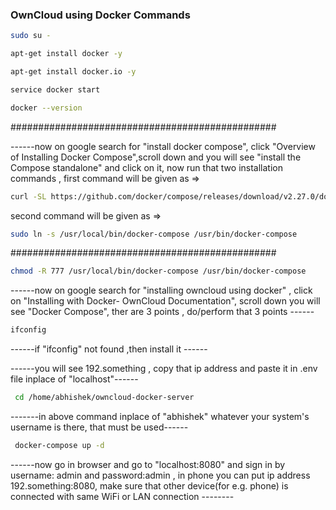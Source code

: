 

### OwnCloud using Docker Commands

```bash
sudo su -
```
```bash
apt-get install docker -y
 ```
 ```bash
 apt-get install docker.io -y
 ```
 ```bash
 service docker start
 ```
 ```bash
 docker --version
 ```
################################################

------now on google search for "install docker compose", click "Overview of Installing Docker Compose",scroll down and you will see "install the Compose standalone" and click on it, now run that two installation commands , first command will be given as => 
```bash
curl -SL https://github.com/docker/compose/releases/download/v2.27.0/docker-compose-linux-x86_64 -o /usr/local/bin/docker-compose 
 ```
 second command will be given as => 
```bash
sudo ln -s /usr/local/bin/docker-compose /usr/bin/docker-compose
 ```
################################################



```bash
chmod -R 777 /usr/local/bin/docker-compose /usr/bin/docker-compose
 ```

------now on google search for "installing owncloud using docker" , click on "Installing with Docker- OwnCloud Documentation", scroll down you will see "Docker Compose", ther are 3 points , do/perform that 3 points ------

```bash
ifconfig
 ```

------if "ifconfig" not found ,then install it ------

------you will see 192.something , copy that ip address and paste it in .env file inplace of "localhost"------

```bash
 cd /home/abhishek/owncloud-docker-server
  ```

-------in above command inplace of "abhishek" whatever your system's username is there, that must be used------


```bash
 docker-compose up -d
  ```

------now go in browser and go to "localhost:8080" and sign in by username: admin and password:admin , in phone you can put ip address 192.something:8080, make sure that other device(for e.g. phone) is connected with same WiFi or LAN connection --------

